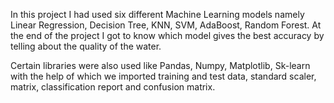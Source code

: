 In this project I had used six different Machine Learning models namely Linear Regression, Decision Tree, KNN, SVM, 
AdaBoost, Random Forest. At the end of the project I got to know which model gives the best accuracy by telling about 
the quality of the water. 

Certain libraries were also used like Pandas, Numpy, Matplotlib, Sk-learn with the help of which we imported training and test
data, standard scaler, matrix, classification report and confusion matrix.
